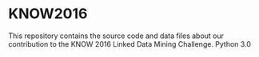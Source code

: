 # KNOW2016
This repository contains the source code and data files about our contribution to the KNOW 2016 Linked Data Mining Challenge.
Python 3.0
